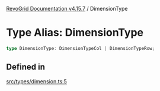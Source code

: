 [RevoGrid Documentation v4.15.7](README.md) / DimensionType

# Type Alias: DimensionType

```ts
type DimensionType: DimensionTypeCol | DimensionTypeRow;
```

## Defined in

[src/types/dimension.ts:5](https://github.com/revolist/revogrid/blob/4b66617ba213e84ecc08d523780ce49415de163a/src/types/dimension.ts#L5)
